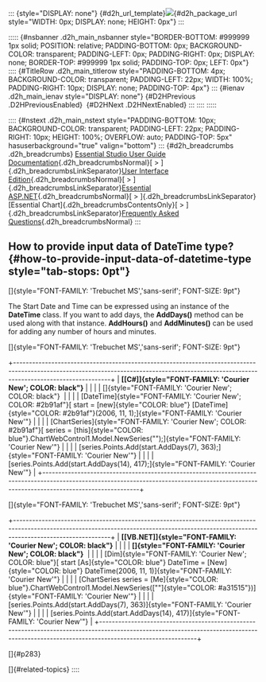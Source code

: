 ::: {style="DISPLAY: none"}
[](ms-xhelp:///?Id=d2h_url_template){#d2h_url_template}![](!package_url!){#d2h_package_url style="WIDTH: 0px; DISPLAY: none; HEIGHT: 0px"}
:::

::::: {#nsbanner .d2h_main_nsbanner style="BORDER-BOTTOM: #999999 1px solid; POSITION: relative; PADDING-BOTTOM: 0px; BACKGROUND-COLOR: transparent; PADDING-LEFT: 0px; PADDING-RIGHT: 0px; DISPLAY: none; BORDER-TOP: #999999 1px solid; PADDING-TOP: 0px; LEFT: 0px"}
:::: {#TitleRow .d2h_main_titlerow style="PADDING-BOTTOM: 4px; BACKGROUND-COLOR: transparent; PADDING-LEFT: 22px; WIDTH: 100%; PADDING-RIGHT: 10px; DISPLAY: none; PADDING-TOP: 4px"}
::: {#ienav .d2h_main_ienav style="DISPLAY: none"}
[](ms-xhelp:///?Id=88708ccb-845d-4aaf-b302-12bd761d5f47){#D2HPrevious .D2HPreviousEnabled}  [](ms-xhelp:///?Id=192f86f3-c198-4711-9041-a1fe4b927ab5){#D2HNext .D2HNextEnabled}
:::
::::
:::::

:::: {#nstext .d2h_main_nstext style="PADDING-BOTTOM: 10px; BACKGROUND-COLOR: transparent; PADDING-LEFT: 22px; PADDING-RIGHT: 10px; HEIGHT: 100%; OVERFLOW: auto; PADDING-TOP: 5px" hasuserbackground="true" valign="bottom"}
::: {#d2h_breadcrumbs .d2h_breadcrumbs}
[Essential Studio User Guide Documentation](ms-xhelp:///?Id=12457748-09e3-4d74-a240-8e049cedf030){.d2h_breadcrumbsNormal}[ \> ]{.d2h_breadcrumbsLinkSeparator}[User Interface Edition](ms-xhelp:///?Id=c29296b7-531c-413b-a0ec-488ca1f7f669){.d2h_breadcrumbsNormal}[ \> ]{.d2h_breadcrumbsLinkSeparator}[Essential ASP.NET](ms-xhelp:///?Id=25c35330-c127-4dad-9a92-ed79dc7261a6){.d2h_breadcrumbsNormal}[ \> ]{.d2h_breadcrumbsLinkSeparator}[Essential Chart]{.d2h_breadcrumbsContentsOnly}[ \> ]{.d2h_breadcrumbsLinkSeparator}[Frequently Asked Questions](ms-xhelp:///?Id=1b226732-e1b8-4c4e-ba8f-146df1770f24){.d2h_breadcrumbsNormal}
:::

## How to provide input data of DateTime type? {#how-to-provide-input-data-of-datetime-type style="tab-stops: 0pt"}

[]{style="FONT-FAMILY: 'Trebuchet MS','sans-serif'; FONT-SIZE: 9pt"} 

The Start Date and Time can be expressed using an instance of the **DateTime** class. If you want to add days, the **AddDays()** method can be used along with that instance. **AddHours()** and **AddMinutes()** can be used for adding any number of hours and minutes.

[]{style="FONT-FAMILY: 'Trebuchet MS','sans-serif'; FONT-SIZE: 9pt"} 

+------------------------------------------------------------------------------------------------------------------------------------------------------------------------------------------+
| **[\[C#\]]{style="FONT-FAMILY: 'Courier New'; COLOR: black"}**                                                                                                                           |
|                                                                                                                                                                                          |
| []{style="FONT-FAMILY: 'Courier New'; COLOR: black"}                                                                                                                                     |
|                                                                                                                                                                                          |
| [DateTime]{style="FONT-FAMILY: 'Courier New'; COLOR: #2b91af"}[ start = [new]{style="COLOR: blue"} [DateTime]{style="COLOR: #2b91af"}(2006, 11, 1);]{style="FONT-FAMILY: 'Courier New'"} |
|                                                                                                                                                                                          |
| [ChartSeries]{style="FONT-FAMILY: 'Courier New'; COLOR: #2b91af"}[ series = [this]{style="COLOR: blue"}.ChartWebControl1.Model.NewSeries("");]{style="FONT-FAMILY: 'Courier New'"}       |
|                                                                                                                                                                                          |
| [series.Points.Add(start.AddDays(7), 363);]{style="FONT-FAMILY: 'Courier New'"}                                                                                                          |
|                                                                                                                                                                                          |
| [series.Points.Add(start.AddDays(14), 417);]{style="FONT-FAMILY: 'Courier New'"}                                                                                                         |
+------------------------------------------------------------------------------------------------------------------------------------------------------------------------------------------+

[]{style="FONT-FAMILY: 'Trebuchet MS','sans-serif'; FONT-SIZE: 9pt"} 

+------------------------------------------------------------------------------------------------------------------------------------------------------------------------------------------+
| **[\[VB.NET\]]{style="FONT-FAMILY: 'Courier New'; COLOR: black"}**                                                                                                                       |
|                                                                                                                                                                                          |
| **[]{style="FONT-FAMILY: 'Courier New'; COLOR: black"}**                                                                                                                                 |
|                                                                                                                                                                                          |
| [Dim]{style="FONT-FAMILY: 'Courier New'; COLOR: blue"}[ start [As]{style="COLOR: blue"} DateTime = [New]{style="COLOR: blue"} DateTime(2006, 11, 1)]{style="FONT-FAMILY: 'Courier New'"} |
|                                                                                                                                                                                          |
| [ChartSeries series = [Me]{style="COLOR: blue"}.ChartWebControl1.Model.NewSeries([""]{style="COLOR: #a31515"})]{style="FONT-FAMILY: 'Courier New'"}                                      |
|                                                                                                                                                                                          |
| [series.Points.Add(start.AddDays(7), 363)]{style="FONT-FAMILY: 'Courier New'"}                                                                                                           |
|                                                                                                                                                                                          |
| [series.Points.Add(start.AddDays(14), 417)]{style="FONT-FAMILY: 'Courier New'"}                                                                                                          |
+------------------------------------------------------------------------------------------------------------------------------------------------------------------------------------------+

[]{#p283} 

[]{#related-topics}
::::
